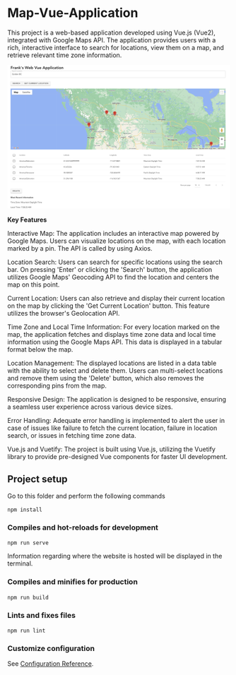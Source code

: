 # Map-Vue-Application

This project is a web-based application developed using Vue.js (Vue2), integrated with Google Maps API. The application provides users with a rich, interactive interface to search for locations, view them on a map, and retrieve relevant time zone information.


![plot](https://github.com/G0DSP33D/MapVueApplication/blob/main/Demonstration.png)


**Key Features**

Interactive Map: The application includes an interactive map powered by Google Maps. Users can visualize locations on the map, with each location marked by a pin. The API is called by using Axios.

Location Search: Users can search for specific locations using the search bar. On pressing 'Enter' or clicking the 'Search' button, the application utilizes Google Maps' Geocoding API to find the location and centers the map on this point.

Current Location: Users can also retrieve and display their current location on the map by clicking the 'Get Current Location' button. This feature utilizes the browser's Geolocation API.

Time Zone and Local Time Information: For every location marked on the map, the application fetches and displays time zone data and local time information using the Google Maps API. This data is displayed in a tabular format below the map.

Location Management: The displayed locations are listed in a data table with the ability to select and delete them. Users can multi-select locations and remove them using the 'Delete' button, which also removes the corresponding pins from the map.

Responsive Design: The application is designed to be responsive, ensuring a seamless user experience across various device sizes.

Error Handling: Adequate error handling is implemented to alert the user in case of issues like failure to fetch the current location, failure in location search, or issues in fetching time zone data.

Vue.js and Vuetify: The project is built using Vue.js, utilizing the Vuetify library to provide pre-designed Vue components for faster UI development.

## Project setup

Go to this folder and perform the following commands
```
npm install
```

### Compiles and hot-reloads for development
```
npm run serve
```
Information regarding where the website is hosted will be displayed in the terminal.
### Compiles and minifies for production
```
npm run build
```

### Lints and fixes files
```
npm run lint
```

### Customize configuration
See [Configuration Reference](https://cli.vuejs.org/config/).

